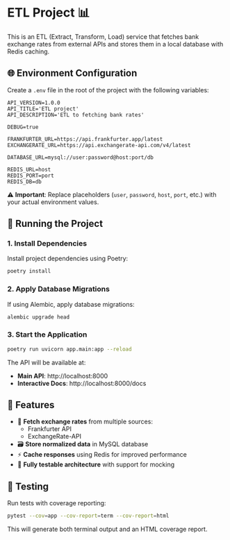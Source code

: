 # ETL Project 📊

This is an ETL (Extract, Transform, Load) service that fetches bank exchange rates from external APIs and stores them in a local database with Redis caching.

## 🌐 Environment Configuration

Create a `.env` file in the root of the project with the following variables:

```env
API_VERSION=1.0.0
API_TITLE='ETL project'
API_DESCRIPTION='ETL to fetching bank rates'

DEBUG=true

FRANKFURTER_URL=https://api.frankfurter.app/latest
EXCHANGERATE_URL=https://api.exchangerate-api.com/v4/latest

DATABASE_URL=mysql://user:password@host:port/db

REDIS_URL=host
REDIS_PORT=port
REDIS_DB=db
```

⚠️ **Important**: Replace placeholders (`user`, `password`, `host`, `port`, etc.) with your actual environment values.

## 🚀 Running the Project

### 1. Install Dependencies

Install project dependencies using Poetry:

```bash
poetry install
```

### 2. Apply Database Migrations

If using Alembic, apply database migrations:

```bash
alembic upgrade head
```

### 3. Start the Application

```bash
poetry run uvicorn app.main:app --reload
```

The API will be available at:
- **Main API**: http://localhost:8000
- **Interactive Docs**: http://localhost:8000/docs

## 🧩 Features

- 📡 **Fetch exchange rates** from multiple sources:
  - Frankfurter API
  - ExchangeRate-API
- 🗃 **Store normalized data** in MySQL database
- ⚡ **Cache responses** using Redis for improved performance
- 🧪 **Fully testable architecture** with support for mocking

## 🧪 Testing

Run tests with coverage reporting:

```bash
pytest --cov=app --cov-report=term --cov-report=html
```

This will generate both terminal output and an HTML coverage report.
